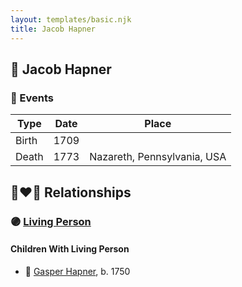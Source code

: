 ```yaml
---
layout: templates/basic.njk
title: Jacob Hapner
---
```

## 🔵 Jacob Hapner

### 📆 Events

Type | Date | Place
------ | ------ | ------
Birth | 1709 |
Death | 1773 | Nazareth, Pennsylvania, USA

## 👩‍❤️‍👨 Relationships

### 🟣 [Living Person](/people/2/23759173)

#### Children With Living Person
* 🔵 [Gasper Hapner](/people/9/920624), b. 1750